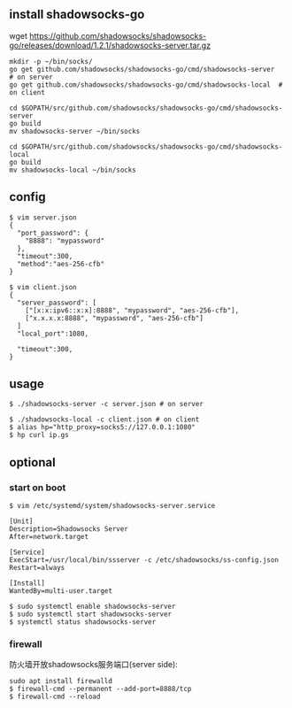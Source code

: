 ## install shadowsocks-go

wget https://github.com/shadowsocks/shadowsocks-go/releases/download/1.2.1/shadowsocks-server.tar.gz

```
mkdir -p ~/bin/socks/
go get github.com/shadowsocks/shadowsocks-go/cmd/shadowsocks-server 	# on server
go get github.com/shadowsocks/shadowsocks-go/cmd/shadowsocks-local 	# on client

cd $GOPATH/src/github.com/shadowsocks/shadowsocks-go/cmd/shadowsocks-server
go build
mv shadowsocks-server ~/bin/socks

cd $GOPATH/src/github.com/shadowsocks/shadowsocks-go/cmd/shadowsocks-local 
go build
mv shadowsocks-local ~/bin/socks
```

## config

```
$ vim server.json
{
  "port_password": {
    "8888": "mypassword"
  },
  "timeout":300,
  "method":"aes-256-cfb"
}

$ vim client.json
{
  "server_password": [
    ["[x:x:ipv6::x:x]:8888", "mypassword", "aes-256-cfb"],
    ["x.x.x.x:8888", "mypassword", "aes-256-cfb"]
  ]
  "local_port":1080,

  "timeout":300,
}
```

## usage

```
$ ./shadowsocks-server -c server.json # on server

$ ./shadowsocks-local -c client.json # on client
$ alias hp="http_proxy=socks5://127.0.0.1:1080"
$ hp curl ip.gs
```

## optional

### start on boot

```
$ vim /etc/systemd/system/shadowsocks-server.service

[Unit]
Description=Shadowsocks Server
After=network.target

[Service]
ExecStart=/usr/local/bin/ssserver -c /etc/shadowsocks/ss-config.json
Restart=always

[Install]
WantedBy=multi-user.target

$ sudo systemctl enable shadowsocks-server
$ sudo systemctl start shadowsocks-server
$ systemctl status shadowsocks-server
```

### firewall

防火墙开放shadowsocks服务端口(server side):

```
sudo apt install firewalld
$ firewall-cmd --permanent --add-port=8888/tcp
$ firewall-cmd --reload
```




